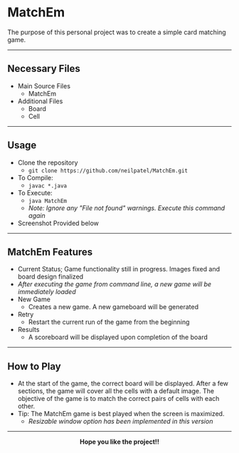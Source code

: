 # MatchEm
The purpose of this personal project was to create a simple card matching game.
___
## Necessary Files
+ Main Source Files
	+ MatchEm
+ Additional Files
	+ Board
	+ Cell
___
## Usage
+ Clone the repository
	+ `git clone https://github.com/neilpatel/MatchEm.git`
+ To Compile:
	+ `javac *.java`
+ To Execute:
	+ `java MatchEm`
	+ *Note: Ignore any "File not found" warnings. Execute this command again*
+ Screenshot Provided below

___
## MatchEm Features
+ Current Status; Game functionality still in progress. Images fixed and board design finalized
+ *After executing the game from command line, a new game will be immediately loaded*
+ New Game
	+ Creates a new game. A new gameboard will be generated
+ Retry
	+ Restart the current run of the game from the beginning
+ Results
	+ A scoreboard will be displayed upon completion of the board
___
## How to Play
+ At the start of the game, the correct board will be displayed. After a few sections, the game will cover all the cells with a default image. The objective of the game is to match the correct pairs of cells with each other. 
+ Tip: The MatchEm game is best played when the screen is maximized.
	+ *Resizable window option has been implemented in this version*
___
<p align = "center"> <b> Hope you like the project!!  </b> </p>

